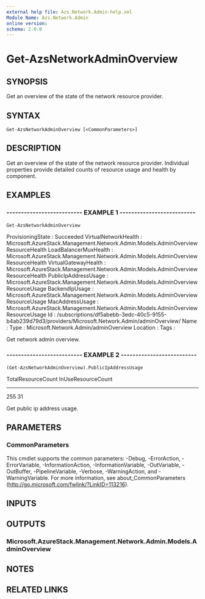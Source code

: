 ```yaml
---
external help file: Azs.Network.Admin-help.xml
Module Name: Azs.Network.Admin
online version: 
schema: 2.0.0
---
```


# Get-AzsNetworkAdminOverview

## SYNOPSIS
Get an overview of the state of the network resource provider.

## SYNTAX

```
Get-AzsNetworkAdminOverview [<CommonParameters>]
```

## DESCRIPTION
Get an overview of the state of the network resource provider. 
Individual properties provide detailed counts of resource usage and health by component.

## EXAMPLES

### -------------------------- EXAMPLE 1 --------------------------
```
Get-AzsNetworkAdminOverview
```

ProvisioningState     : Succeeded
VirtualNetworkHealth  : Microsoft.AzureStack.Management.Network.Admin.Models.AdminOverviewResourceHealth
LoadBalancerMuxHealth : Microsoft.AzureStack.Management.Network.Admin.Models.AdminOverviewResourceHealth
VirtualGatewayHealth  : Microsoft.AzureStack.Management.Network.Admin.Models.AdminOverviewResourceHealth
PublicIpAddressUsage  : Microsoft.AzureStack.Management.Network.Admin.Models.AdminOverviewResourceUsage
BackendIpUsage        : Microsoft.AzureStack.Management.Network.Admin.Models.AdminOverviewResourceUsage
MacAddressUsage       : Microsoft.AzureStack.Management.Network.Admin.Models.AdminOverviewResourceUsage
Id                    : /subscriptions/df5abebb-3edc-40c5-9155-b4ab239d79d3/providers/Microsoft.Network.Admin/adminOverview/
Name                  :
Type                  : Microsoft.Network.Admin/adminOverview
Location              :
Tags                  :

   Get network admin overview.

### -------------------------- EXAMPLE 2 --------------------------
```
(Get-AzsNetworkAdminOverview).PublicIpAddressUsage
```

TotalResourceCount InUseResourceCount
------------------ ------------------
   255                 31

Get public ip address usage.

## PARAMETERS

### CommonParameters
This cmdlet supports the common parameters: -Debug, -ErrorAction, -ErrorVariable, -InformationAction, -InformationVariable, -OutVariable, -OutBuffer, -PipelineVariable, -Verbose, -WarningAction, and -WarningVariable. For more information, see about_CommonParameters (http://go.microsoft.com/fwlink/?LinkID=113216).

## INPUTS

## OUTPUTS

### Microsoft.AzureStack.Management.Network.Admin.Models.AdminOverview

## NOTES

## RELATED LINKS

